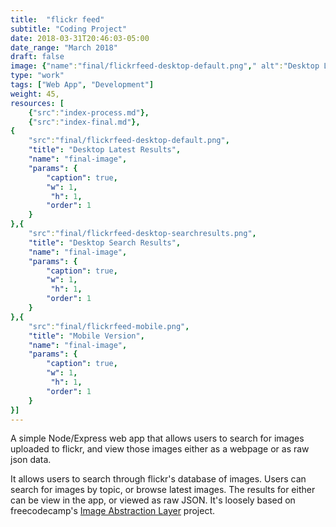 ```yaml
---
title:  "flickr feed"
subtitle: "Coding Project"
date: 2018-03-31T20:46:03-05:00
date_range: "March 2018"
draft: false
image: {"name":"final/flickrfeed-desktop-default.png"," alt":"Desktop Latest Results"}
type: "work"
tags: ["Web App", "Development"]
weight: 45,
resources: [
    {"src":"index-process.md"},
    {"src":"index-final.md"},
{
    "src":"final/flickrfeed-desktop-default.png",
    "title": "Desktop Latest Results",
    "name": "final-image",
    "params": {
        "caption": true,
        "w": 1,
         "h": 1,
        "order": 1
    }
},{
    "src":"final/flickrfeed-desktop-searchresults.png",
    "title": "Desktop Search Results",
    "name": "final-image",
    "params": {
        "caption": true,
        "w": 1,
         "h": 1,
        "order": 1
    }
},{
    "src":"final/flickrfeed-mobile.png",
    "title": "Mobile Version",
    "name": "final-image",
    "params": {
        "caption": true,
        "w": 1,
         "h": 1,
        "order": 1
    }
}]
---
```

A simple Node/Express web app that allows users to search for images uploaded to flickr, and view those images either as a webpage or as raw json data.

It allows users to search through flickr's database of images. Users can search for images by topic, or browse latest images. The results for either can be view in the app, or viewed as raw JSON. It's loosely based on freecodecamp's [Image Abstraction Layer](https://www.freecodecamp.org/challenges/image-search-abstraction-layer) project.